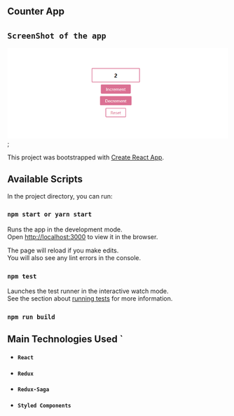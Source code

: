
## Counter App 

## `ScreenShot of the app`
![alt text](./images/screenshot.PNG);


This project was bootstrapped with [Create React App](https://github.com/facebook/create-react-app).

## Available Scripts

In the project directory, you can run:

### `npm start or yarn start `

Runs the app in the development mode.<br>
Open [http://localhost:3000](http://localhost:3000) to view it in the browser.

The page will reload if you make edits.<br>
You will also see any lint errors in the console.

### `npm test`

Launches the test runner in the interactive watch mode.<br>
See the section about [running tests](https://facebook.github.io/create-react-app/docs/running-tests) for more information.

### `npm run build`


## Main Technologies Used `
- #### `React` 
- #### `Redux` 
- #### `Redux-Saga` 
- #### `Styled Components` 

